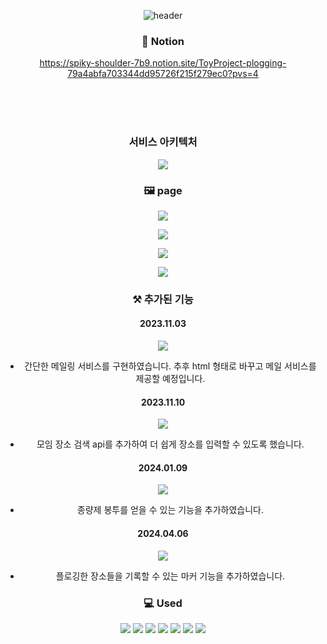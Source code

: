<div align="center">
  
![header](https://capsule-render.vercel.app/api?type=transparent&color=auto&height=200&section=header&text=PloggingApplication&fontSize=70&animation=fadeIn&fontColor=13aa52)


### 🔗 Notion
https://spiky-shoulder-7b9.notion.site/ToyProject-plogging-79a4abfa703344dd95726f215f279ec0?pvs=4

<br/><br/><br/>

### 서비스 아키텍처
![](https://velog.velcdn.com/images/hanj1yeon/post/1c354f48-edfd-4d5b-ae94-1cbf51be2e22/image.png)

### 🖼️ page
![](https://velog.velcdn.com/images/hanj1yeon/post/238aab24-7469-4862-83d1-8205d9f3cdeb/image.gif)


![](https://velog.velcdn.com/images/hanj1yeon/post/4981dee9-c523-49c4-bea5-62dead08f38e/image.gif)

![](https://velog.velcdn.com/images/hanj1yeon/post/cbc3fa4f-6d87-4da8-be46-50d12f45c437/image.gif)

![](https://velog.velcdn.com/images/hanj1yeon/post/8e6b5b60-1f62-43dd-83e4-8ede91cbc82f/image.gif)

### ⚒️ 추가된 기능 

####  2023.11.03
![](https://velog.velcdn.com/images/hanj1yeon/post/2cf466a6-75b0-4fa5-8cfb-93194e8ee262/image.png)
- 간단한 메일링 서비스를 구현하였습니다. 추후 html 형태로 바꾸고 메일 서비스를 제공할 예정입니다.

#### 2023.11.10
![](https://velog.velcdn.com/images/hanj1yeon/post/73b0a7a0-65b7-4130-87b3-589aaa838dde/image.png)
- 모임 장소 검색 api를 추가하여 더 쉽게 장소를 입력할 수 있도록 했습니다.


#### 2024.01.09
![](https://velog.velcdn.com/images/hanj1yeon/post/b5057116-4db0-4a92-9493-0f31181c9291/image.gif)
- 종량제 봉투를 얻을 수 있는 기능을 추가하였습니다.

#### 2024.04.06
![](https://velog.velcdn.com/images/hanj1yeon/post/c7d149fc-bbbb-41b0-8b5f-d46776a20767/image.png)
- 플로깅한 장소들을 기록할 수 있는 마커 기능을 추가하였습니다.

### 💻 Used
<img src="https://img.shields.io/badge/SPRINGBOOT-6DB33F?style=for-the-badge&logo=springboot&logoColor=white"/>
<img src="https://img.shields.io/badge/JPA-000000?style=for-the-badge&logo=jpa&logoColor=white"/>
<img src="https://img.shields.io/badge/QUERYDSL-0099E5?style=for-the-badge&logo=querydsl&logoColor=white"/>
<img src="https://img.shields.io/badge/spring security-6DB33F?style=for-the-badge&logo=springsecurity&logoColor=white"/>
<img src="https://img.shields.io/badge/JWT-000000?style=for-the-badge&logo=jwt&logoColor=white"/>
<img src="https://img.shields.io/badge/MYSQL-4479A1?style=for-the-badge&logo=mysql&logoColor=white"/>
<img src="https://img.shields.io/badge/Redis-DC382D?style=for-the-badge&logo=redis&logoColor=white">

</div>

